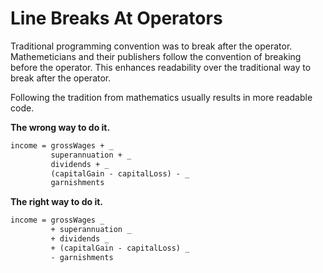 # Line Breaks At Operators

Traditional programming convention was to break after the operator. Mathemeticians and their publishers follow the convention of breaking before the operator. This enhances readability over the traditional way to break after the operator.

Following the tradition from mathematics usually results in more readable code.

**The wrong way to do it.**

```vb
income = grossWages + _
         superannuation + _
         dividends + _
         (capitalGain - capitalLoss) - _
         garnishments
```

**The right way to do it.**

```vb
income = grossWages _
         + superannuation _
         + dividends _
         + (capitalGain - capitalLoss) _
         - garnishments
```
